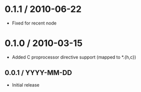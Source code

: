 
0.1.1 / 2010-06-22
==================

  * Fixed for recent node

0.1.0 / 2010-03-15
==================

  * Added C proprocessor directive support (mapped to *.{h,c})

0.0.1 / YYYY-MM-DD
------------------

* Initial release
